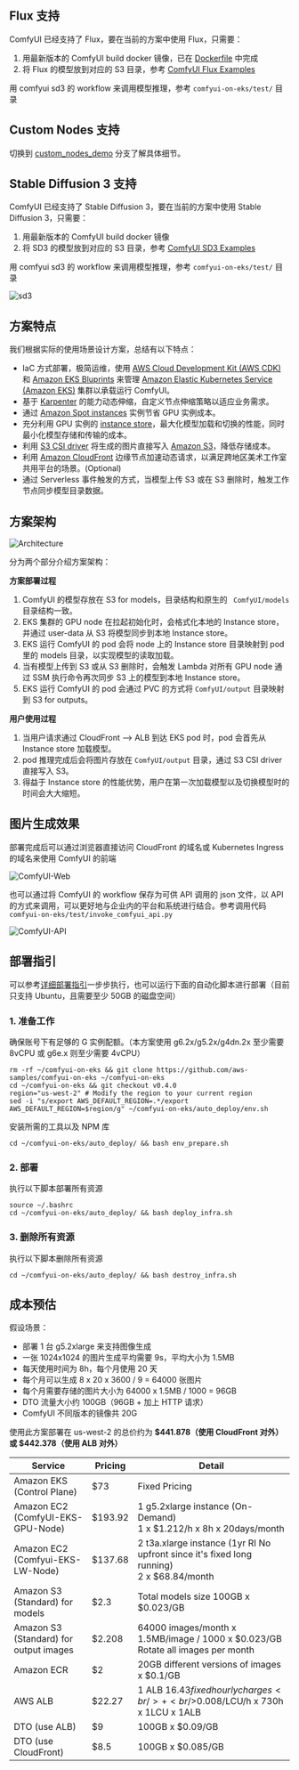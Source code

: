 ## Flux 支持

ComfyUI 已经支持了 Flux，要在当前的方案中使用 Flux，只需要：

1. 用最新版本的 ComfyUI build docker 镜像，已在 [Dockerfile](https://github.com/aws-samples/comfyui-on-eks/blob/main/comfyui_image/Dockerfile) 中完成
2. 将 Flux 的模型放到对应的 S3 目录，参考  [ComfyUI Flux Examples](https://comfyanonymous.github.io/ComfyUI_examples/flux/)

用 comfyui sd3 的 workflow 来调用模型推理，参考 `comfyui-on-eks/test/` 目录

## Custom Nodes 支持

切换到 [custom_nodes_demo](https://github.com/aws-samples/comfyui-on-eks/tree/custom_nodes_demo) 分支了解具体细节。

## Stable Diffusion 3 支持

ComfyUI 已经支持了 Stable Diffusion 3，要在当前的方案中使用 Stable Diffusion 3，只需要：

1. 用最新版本的 ComfyUI build docker 镜像
2. 将 SD3 的模型放到对应的 S3 目录，参考  [ComfyUI SD3 Examples](https://comfyanonymous.github.io/ComfyUI_examples/sd3/)

用 comfyui sd3 的 workflow 来调用模型推理，参考 `comfyui-on-eks/test/` 目录

![sd3](images/sd3.png)



## 方案特点

我们根据实际的使用场景设计方案，总结有以下特点：

* IaC 方式部署，极简运维，使用 [AWS Cloud Development Kit (AWS CDK)](https://aws.amazon.com/cdk/) 和 [Amazon EKS Bluprints](https://aws-quickstart.github.io/cdk-eks-blueprints/) 来管理 [Amazon Elastic Kubernetes Service (Amazon EKS)](https://aws.amazon.com/eks/) 集群以承载运行 ComfyUI。
* 基于 [Karpenter](https://karpenter.sh/) 的能力动态伸缩，自定义节点伸缩策略以适应业务需求。
* 通过 [Amazon Spot instances](https://aws.amazon.com/ec2/spot/) 实例节省 GPU 实例成本。
* 充分利用 GPU 实例的 [instance store](https://docs.aws.amazon.com/AWSEC2/latest/UserGuide/InstanceStorage.html)，最大化模型加载和切换的性能，同时最小化模型存储和传输的成本。
* 利用 [S3 CSI driver](https://docs.aws.amazon.com/eks/latest/userguide/s3-csi.html) 将生成的图片直接写入 [Amazon S3](https://aws.amazon.com/s3/)，降低存储成本。
* 利用 [Amazon CloudFront](https://aws.amazon.com/cloudfront/) 边缘节点加速动态请求，以满足跨地区美术工作室共用平台的场景。(Optional)
* 通过 Serverless 事件触发的方式，当模型上传 S3 或在 S3 删除时，触发工作节点同步模型目录数据。



## 方案架构

![Architecture](images/arch.png)

分为两个部分介绍方案架构：

**方案部署过程**

1. ComfyUI 的模型存放在 S3 for models，目录结构和原生的 ` ComfyUI/models` 目录结构一致。
2. EKS 集群的 GPU node 在拉起初始化时，会格式化本地的 Instance store，并通过 user-data 从 S3 将模型同步到本地 Instance store。
3. EKS 运行 ComfyUI 的 pod 会将 node 上的 Instance store 目录映射到 pod 里的 models 目录，以实现模型的读取加载。
4. 当有模型上传到 S3 或从 S3 删除时，会触发 Lambda 对所有 GPU node 通过 SSM 执行命令再次同步 S3 上的模型到本地 Instance store。
5. EKS 运行 ComfyUI 的 pod 会通过 PVC 的方式将 `ComfyUI/output` 目录映射到 S3 for outputs。

**用户使用过程**

1. 当用户请求通过 CloudFront --> ALB 到达 EKS pod 时，pod 会首先从 Instance store 加载模型。
2. pod 推理完成后会将图片存放在 `ComfyUI/output` 目录，通过 S3 CSI driver 直接写入 S3。
3. 得益于 Instance store 的性能优势，用户在第一次加载模型以及切换模型时的时间会大大缩短。



## 图片生成效果

部署完成后可以通过浏览器直接访问 CloudFront 的域名或 Kubernetes Ingress 的域名来使用 ComfyUI 的前端

![ComfyUI-Web](images/comfyui-web.png)

也可以通过将 ComfyUI 的 workflow 保存为可供 API 调用的  json 文件，以 API 的方式来调用，可以更好地与企业内的平台和系统进行结合。参考调用代码 `comfyui-on-eks/test/invoke_comfyui_api.py` 

![ComfyUI-API](images/comfyui-api.png)

## 部署指引

可以参考[详细部署指引](./archive_docs/deployment_instructions_details.zh.md)一步步执行，也可以运行下面的自动化脚本进行部署（目前只支持 Ubuntu，且需要至少 50GB 的磁盘空间）

### 1. 准备工作

确保账号下有足够的 G 实例配额。（本方案使用 g6.2x/g5.2x/g4dn.2x 至少需要 8vCPU 或 g6e.x 则至少需要 4vCPU）

```shell
rm -rf ~/comfyui-on-eks && git clone https://github.com/aws-samples/comfyui-on-eks ~/comfyui-on-eks
cd ~/comfyui-on-eks && git checkout v0.4.0
region="us-west-2" # Modify the region to your current region
sed -i "s/export AWS_DEFAULT_REGION=.*/export AWS_DEFAULT_REGION=$region/g" ~/comfyui-on-eks/auto_deploy/env.sh
```

安装所需的工具以及 NPM 库

```shell
cd ~/comfyui-on-eks/auto_deploy/ && bash env_prepare.sh
```

### 2. 部署

执行以下脚本部署所有资源

```shell
source ~/.bashrc
cd ~/comfyui-on-eks/auto_deploy/ && bash deploy_infra.sh
```

### 3. 删除所有资源

执行以下脚本删除所有资源

```
cd ~/comfyui-on-eks/auto_deploy/ && bash destroy_infra.sh
```



## 成本预估

假设场景：

* 部署 1 台 g5.2xlarge 来支持图像生成
* 一张 1024x1024 的图片生成平均需要 9s，平均大小为 1.5MB
* 每天使用时间为 8h，每个月使用 20 天
* 每个月可以生成 8 x 20 x 3600 / 9 = 64000 张图片
* 每个月需要存储的图片大小为 64000 x 1.5MB / 1000 = 96GB
* DTO 流量大小约 100GB（96GB + 加上 HTTP 请求）
* ComfyUI 不同版本的镜像共 20G

使用此方案部署在 us-west-2 的总价约为 **$441.878（使用 CloudFront 对外）或 $442.378（使用 ALB 对外）**

| Service                                | Pricing | Detail                                                       |
| -------------------------------------- | ------- | ------------------------------------------------------------ |
| Amazon EKS (Control Plane)             | $73     | Fixed Pricing                                                |
| Amazon EC2 (ComfyUI-EKS-GPU-Node)      | $193.92 | 1 g5.2xlarge instance (On-Demand)<br />1 x $1.212/h x 8h x 20days/month |
| Amazon EC2 (Comfyui-EKS-LW-Node)       | $137.68 | 2 t3a.xlarge instance (1yr RI No upfront since it's fixed long running)<br />2 x $68.84/month |
| Amazon S3 (Standard) for models        | $2.3    | Total models size 100GB x $0.023/GB                          |
| Amazon S3 (Standard) for output images | $2.208  | 64000 images/month x 1.5MB/image / 1000 x $0.023/GB<br />Rotate all images per month |
| Amazon ECR                             | $2      | 20GB different versions of images x $0.1/GB                  |
| AWS ALB                                | $22.27  | 1 ALB $16.43 fixed hourly charges<br />+<br />$0.008/LCU/h x 730h x 1LCU x 1ALB |
| DTO (use ALB)                          | $9      | 100GB x $0.09/GB                                             |
| DTO (use CloudFront)                   | $8.5    | 100GB x $0.085/GB                                            |
